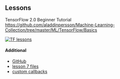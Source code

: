 ## Lessons
TensorFlow 2.0 Beginner Tutorial
https://github.com/aladdinpersson/Machine-Learning-Collection/tree/master/ML/TensorFlow/Basics

[![TF lessons](https://img.youtube.com/vi/5Ym-dOS9ssA/0.jpg)](https://youtube.com/playlist?list=PLhhyoLH6IjfxVOdVC1P1L5z5azs0XjMsb)

#### Additional
 - [GitHub](https://github.com/aladdinpersson/Machine-Learning-Collection/tree/master/ML/TensorFlow/Basics)
 - [lesson 7 files](https://www.kaggle.com/dataset/eb9594e5b728b2eb74ff8d5e57a9b74634330bfa79d9195d6ebdc7745b9802c3)
 - [custom callbacks](https://www.tensorflow.org/guide/keras/custom_callback)